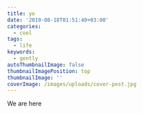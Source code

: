 ```yaml
---
title: yo
date: '2019-08-18T01:51:40+03:00'
categories:
  - cool
tags:
  - life
keywords:
  - gently
autoThumbnailImage: false
thumbnailImagePosition: top
thumbnailImage: ''
coverImage: /images/uploads/cover-post.jpg
---
```

We are here
